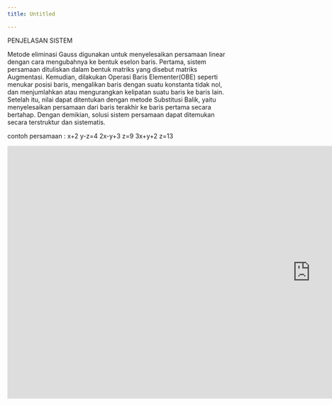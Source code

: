 ```yaml
---
title: Untitled

---
```


PENJELASAN SISTEM 

Metode eliminasi Gauss digunakan untuk menyelesaikan persamaan linear dengan cara mengubahnya ke bentuk eselon baris.
Pertama, sistem persamaan dituliskan dalam bentuk matriks yang disebut matriks Augmentasi.
Kemudian, dilakukan Operasi Baris Elementer(OBE) seperti menukar posisi baris, mengalikan baris  dengan suatu konstanta tidak nol, dan menjumlahkan atau mengurangkan kelipatan suatu baris ke baris lain.
Setelah itu, nilai dapat ditentukan dengan metode Substitusi Balik, yaitu menyelesaikan  persamaan dari baris terakhir ke baris pertama secara bertahap. Dengan demikian, solusi sistem persamaan dapat ditemukan secara terstruktur dan sistematis.

contoh persamaan :
 x+2 y-z=4
 2x-y+3 z=9
 3x+y+2 z=13


<iframe scrolling="no" title="grafik1" src="https://www.geogebra.org/material/iframe/id/vxdan5wh/width/1366/height/569/border/888888/sfsb/true/smb/false/stb/false/stbh/false/ai/false/asb/false/sri/false/rc/false/ld/false/sdz/false/ctl/false" width="1366px" height="569px" style="border:0px;"> </iframe>
